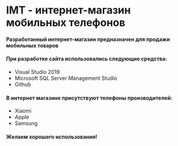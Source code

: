 # IMT - интернет-магазин мобильных телефонов #
#### Разработанный интернет-магазин предназначен для продажи мобильных товаров ####
#### При разработке сайта использовались следующие средства:
- Visual Studio 2019 
- Microsoft SQL Server Management Studio
- Github
#### В интернет магазине присутствуют телефоны производителей: ####
- Xiaomi
- Apple
- Samsung
#### Желаем хорошего использования! ####

